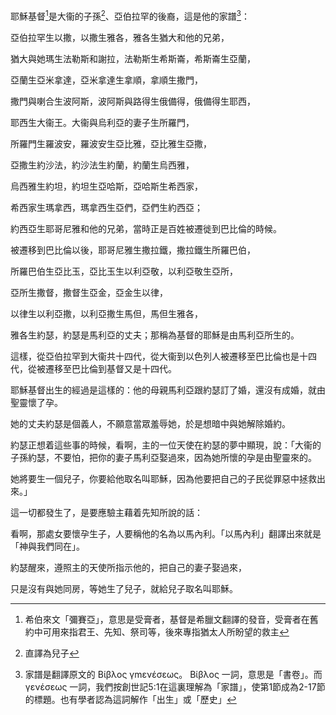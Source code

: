 耶穌基督[^1]是大衞的子孫[^2]、亞伯拉罕的後裔，這是他的家譜[^3]：

亞伯拉罕生以撒，以撒生雅各，雅各生猶大和他的兄弟，

猶大與她瑪生法勒斯和謝拉，法勒斯生希斯崙，希斯崙生亞蘭，

亞蘭生亞米拿達，亞米拿達生拿順，拿順生撒門，

撒門與喇合生波阿斯，波阿斯與路得生俄備得，俄備得生耶西，

耶西生大衞王。大衞與烏利亞的妻子生所羅門，

所羅門生羅波安，羅波安生亞比雅，亞比雅生亞撒，

亞撒生約沙法，約沙法生約蘭，約蘭生烏西雅，

烏西雅生約坦，約坦生亞哈斯，亞哈斯生希西家，

希西家生瑪拿西，瑪拿西生亞們，亞們生約西亞；

約西亞生耶哥尼雅和他的兄弟，當時正是百姓被遷徙到巴比倫的時候。

被遷移到巴比倫以後，耶哥尼雅生撒拉鐵，撒拉鐵生所羅巴伯，

所羅巴伯生亞比玉，亞比玉生以利亞敬，以利亞敬生亞所，

亞所生撒督，撒督生亞金，亞金生以律，

以律生以利亞撒，以利亞撒生馬但，馬但生雅各，

雅各生約瑟，約瑟是馬利亞的丈夫；那稱為基督的耶穌是由馬利亞所生的。

這樣，從亞伯拉罕到大衞共十四代，從大衞到以色列人被遷移至巴比倫也是十四代，從被遷移至巴比倫到基督又是十四代。

耶穌基督出生的經過是這樣的：他的母親馬利亞跟約瑟訂了婚，還沒有成婚，就由聖靈懷了孕。

她的丈夫約瑟是個義人，不願意當眾羞辱她，於是想暗中與她解除婚約。

約瑟正想着這些事的時候，看啊，主的一位天使在約瑟的夢中顯現，說：「大衞的子孫約瑟，不要怕，把你的妻子馬利亞娶過來，因為她所懷的孕是由聖靈來的。

她將要生一個兒子，你要給他取名叫耶穌，因為他要把自己的子民從罪惡中拯救出來。」

這一切都發生了，是要應驗主藉着先知所說的話：

看啊，那處女要懷孕生子，人要稱他的名為以馬內利。「以馬內利」翻譯出來就是「神與我們同在」。

約瑟醒來，遵照主的天使所指示他的，把自己的妻子娶過來，

只是沒有與她同房，等她生了兒子，就給兒子取名叫耶穌。


[^1]:希伯來文「彌賽亞」，意思是受膏者，基督是希臘文翻譯的發音，受膏者在舊約中可用來指君王、先知、祭司等，後來專指猶太人所盼望的救主
[^2]:直譯為兒子
[^3]:家譜是翻譯原文的 Βίβλος γmενέσεως。 Βίβλος 一詞，意思是「書卷」。而 γενέσεως 一詞，我們按創世記5:1在這裏理解為「家譜」，使第1節成為2-17節的標題。也有學者認為這詞解作「出生」或「歷史」